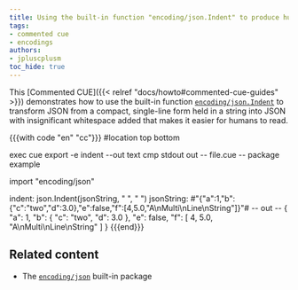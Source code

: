 ```yaml
---
title: Using the built-in function "encoding/json.Indent" to produce human-readable JSON from a string
tags:
- commented cue
- encodings
authors:
- jpluscplusm
toc_hide: true
---
```


This [Commented CUE]({{< relref "docs/howto#commented-cue-guides" >}})
demonstrates how to use the built-in function
[`encoding/json.Indent`](https://pkg.go.dev/cuelang.org/go/pkg/encoding/json#Compact)
to transform JSON from a compact, single-line form held in a string into JSON
with insignificant whitespace added that makes it easier for humans to read.

{{{with code "en" "cc"}}}
#location top bottom

exec cue export -e indent --out text
cmp stdout out
-- file.cue --
package example

import "encoding/json"

indent:     json.Indent(jsonString, " ", "  ")
jsonString: #"{"a":1,"b":{"c":"two","d":3.0},"e":false,"f":[4,5.0,"A\nMulti\nLine\nString"]}"#
-- out --
{
   "a": 1,
   "b": {
     "c": "two",
     "d": 3.0
   },
   "e": false,
   "f": [
     4,
     5.0,
     "A\nMulti\nLine\nString"
   ]
 }
{{{end}}}

## Related content

- The [`encoding/json`](https://pkg.go.dev/cuelang.org/go/pkg/encoding/json) built-in package
